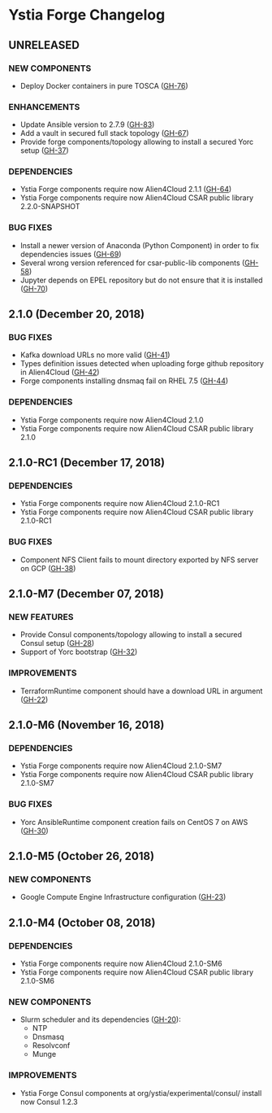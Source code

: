 # Ystia Forge Changelog

## UNRELEASED

### NEW COMPONENTS

* Deploy Docker containers in pure TOSCA ([GH-76](https://github.com/ystia/forge/issues/76))

### ENHANCEMENTS

* Update Ansible version to 2.7.9 ([GH-83](https://github.com/ystia/forge/issues/83))
* Add a vault in secured full stack topology ([GH-67](https://github.com/ystia/forge/issues/67))
* Provide forge components/topology allowing to install a secured Yorc setup ([GH-37](https://github.com/ystia/forge/issues/37))

### DEPENDENCIES

* Ystia Forge components require now Alien4Cloud 2.1.1 ([GH-64](https://github.com/ystia/forge/issues/64))
* Ystia Forge components require now Alien4Cloud CSAR public library 2.2.0-SNAPSHOT

### BUG FIXES

* Install a newer version of Anaconda (Python Component) in order to fix dependencies issues ([GH-69](https://github.com/ystia/forge/issues/69))
* Several wrong version referenced for csar-public-lib components ([GH-58](https://github.com/ystia/forge/issues/58))
* Jupyter depends on EPEL repository but do not ensure that it is installed ([GH-70](https://github.com/ystia/forge/issues/70))

## 2.1.0 (December 20, 2018)

### BUG FIXES

* Kafka download URLs no more valid ([GH-41](https://github.com/ystia/forge/issues/41))
* Types definition issues detected when uploading forge github repository in Alien4Cloud ([GH-42](https://github.com/ystia/forge/issues/42))
* Forge components installing dnsmaq fail on RHEL 7.5  ([GH-44](https://github.com/ystia/forge/issues/44))

### DEPENDENCIES

* Ystia Forge components require now Alien4Cloud 2.1.0
* Ystia Forge components require now Alien4Cloud CSAR public library 2.1.0

## 2.1.0-RC1 (December 17, 2018)

### DEPENDENCIES

* Ystia Forge components require now Alien4Cloud 2.1.0-RC1
* Ystia Forge components require now Alien4Cloud CSAR public library 2.1.0-RC1

### BUG FIXES

* Component NFS Client fails to mount directory exported by NFS server on GCP ([GH-38](https://github.com/ystia/forge/issues/38))

## 2.1.0-M7 (December 07, 2018)

### NEW FEATURES

* Provide Consul components/topology allowing to install a secured Consul setup ([GH-28](https://github.com/ystia/forge/issues/28))
* Support of Yorc bootstrap ([GH-32](https://github.com/ystia/forge/issues/32))

### IMPROVEMENTS

* TerraformRuntime component should have a download URL in argument ([GH-22](https://github.com/ystia/forge/issues/22))

## 2.1.0-M6 (November 16, 2018)

### DEPENDENCIES

* Ystia Forge components require now Alien4Cloud 2.1.0-SM7
* Ystia Forge components require now Alien4Cloud CSAR public library 2.1.0-SM7

### BUG FIXES

* Yorc AnsibleRuntime component creation fails on CentOS 7 on AWS ([GH-30](https://github.com/ystia/forge/issues/30))


## 2.1.0-M5 (October 26, 2018)

### NEW COMPONENTS

* Google Compute Engine Infrastructure configuration ([GH-23](https://github.com/ystia/forge/issues/23))

## 2.1.0-M4 (October 08, 2018)

### DEPENDENCIES

* Ystia Forge components require now Alien4Cloud 2.1.0-SM6
* Ystia Forge components require now Alien4Cloud CSAR public library 2.1.0-SM6

### NEW COMPONENTS

* Slurm scheduler and its dependencies ([GH-20](https://github.com/ystia/forge/issues/20)):
  * NTP
  * Dnsmasq
  * Resolvconf
  * Munge

### IMPROVEMENTS

* Ystia Forge Consul components at org/ystia/experimental/consul/ install now Consul 1.2.3
